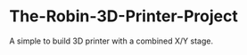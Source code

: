 The-Robin-3D-Printer-Project
============================

A simple to build 3D printer with a combined X/Y stage.


